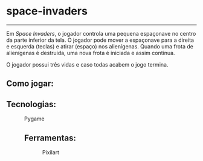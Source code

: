 <h1>space-invaders</h1>
<hr>
<p> Em <i>Space Invaders</i>, o jogador controla uma pequena espaçonave no centro da parte inferior da tela. O jogador pode mover a espaçonave para a direita e esquerda (teclas) e atirar (espaço) nos alienígenas. Quando uma frota de alienígenas é destruida, uma nova frota é iniciada e assim continua. 

<p>O jogador possui três vidas e caso todas acabem o jogo termina.</p>

<h2>Como jogar:</h2>

<h2>Tecnologias:</h2>
<ul>
    <ol>Pygame</ol>
  
<ul>

<h2>Ferramentas:</h2>
<ul>
    <ol>Pixilart</ol>
<ul>